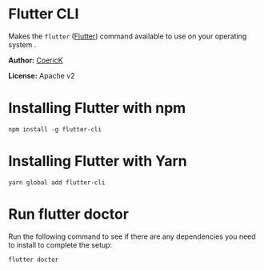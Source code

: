 # Flutter CLI

Makes the `flutter` ([Flutter](https://flutter.io)) command available to use on your operating system .

**Author:** [CoericK](https://www.erickarroyo.com)

**License:** Apache v2

# Installing Flutter with npm

```
npm install -g flutter-cli
```

# Installing Flutter with Yarn

```
yarn global add flutter-cli
```


# Run flutter doctor
Run the following command to see if there are any dependencies you need to install to complete the setup:

```
flutter doctor
```